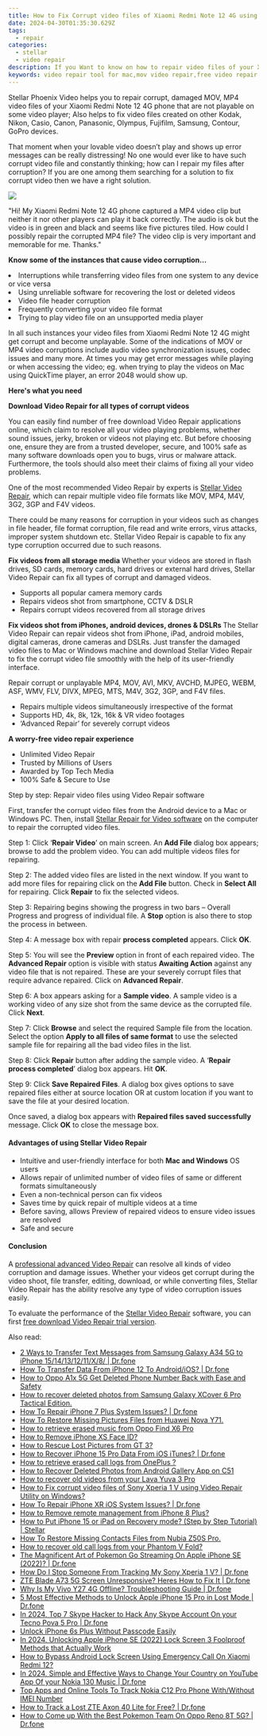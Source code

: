 ```yaml
---
title: How to Fix Corrupt video files of Xiaomi Redmi Note 12 4G using Video Repair Utility?
date: 2024-04-30T01:35:30.629Z
tags: 
  - repair
categories: 
  - stellar
  - video repair
description: If you Want to know on how to repair video files of your Xiaomi Redmi Note 12 4G phone that are corrupted after various issues and shows different error messages? Then, read this article to learn techniques for fixing corrupt video files using Stellar Video Repair.
keywords: video repair tool for mac,mov video repair,free video repair tool,broken video repair,fix corrupt videos,mov repair
---
```


<div class="atpl-content atpl-for-stellar-video-repair mobile-video-repair">

<div class="atpl-post-description-part-1">
<div class="tpl-content-sub-paragraph-content">  <p>Stellar Phoenix Video helps you to repair corrupt, damaged MOV, MP4 video files of your Xiaomi Redmi Note 12 4G phone that are not playable on some video player; Also helps to fix video files created on other Kodak, Nikon, Casio, Canon, Panasonic, Olympus, Fujifilm, Samsung, Contour, GoPro devices.That moment when your lovable video doesn’t play and shows up error messages can be really distressing! No one would ever like to have such corrupt video file and constantly thinking; how can I repair my files after corruption? If you are one among them searching for a solution to fix corrupt video then we have a right solution.  </p></div>
</div>

<img src="https://img0mobiles.techidaily.com/images/best-assets/devices/xiaomi/xiaomi-redmi-note-12-4g/4.jpg" class="atpl-imgstyle"/>

<div class="atpl-post-description-part-2">
<div class="tpl-content-sub-paragraph-question"><p>"Hi! My Xiaomi Redmi Note 12 4G phone captured a MP4 video clip but neither it nor other players can play it back correctly. The audio is ok but the video is in green and black and seems like five pictures tiled. How could I possibly repair the corrupted MP4 file? The video clip is very important and memorable for me. Thanks."</p></div><div class="tpl-content-sub-paragraph-content"><p><strong>Know some of the instances that cause video corruption…</strong>  <li>Interruptions while transferring video files from one system to any device or vice versa</li>  <li>Using unreliable software for recovering the lost or deleted videos</li>  <li>Video file header corruption</li>  <li>Frequently converting your video file format</li>  <li>Trying to play video file on an unsupported media player</li></p>In all such instances your video files from Xiaomi Redmi Note 12 4G might get corrupt and become unplayable. Some of the indications of MOV or MP4 video corruptions include audio video synchronization issues, codec issues and many more. At times you may get error messages while playing or when accessing the video; eg. when trying to play the videos on Mac using QuickTime player, an error 2048 would show up.</div>
</div>

<strong>Here's what you need</strong>
<div class="tpl-content-sub-paragraph-content">

<strong>Download Video Repair for all types of corrupt videos</strong>
<p>
You can easily find number of free download Video Repair applications online, which claim to resolve all your video playing problems, whether sound issues, jerky, broken or videos not playing etc. But before choosing one, ensure they are from a trusted developer, secure, and 100% safe as many software downloads open you to bugs, virus or malware attack. Furthermore, the tools should also meet their claims of fixing all your video problems.

One of the most recommended Video Repair by experts is <a href="https://tools.techidaily.com/stellar-video-repair/" >Stellar Video Repair</a>, which can repair multiple video file formats like MOV, MP4, M4V, 3G2, 3GP and F4V videos.

There could be many reasons for corruption in your videos such as changes in file header, file format corruption, file read and write errors, virus attacks, improper system shutdown etc. Stellar Video Repair is capable to fix any type corruption occurred due to such reasons.

</p>
</div>



<div class="tpl-content-sub-paragraph-content">
<p>
<strong>Fix videos from all storage media</strong>
Whether your videos are stored in flash drives, SD cards, memory cards, hard drives or external hard drives, Stellar Video Repair can fix all types of corrupt and damaged videos.


- Supports all popular camera memory cards
- Repairs videos shot from smartphone, CCTV & DSLR
- Repairs corrupt videos recovered from all storage drives


<strong>Fix videos shot from iPhones, android devices, drones & DSLRs </strong>
The Stellar Video Repair can repair videos shot from iPhone, iPad, android mobiles, digital cameras, drone cameras and DSLRs. Just transfer the damaged video files to Mac or Windows machine and download Stellar Video Repair to fix the corrupt video file smoothly with the help of its user-friendly interface.


Repair corrupt or unplayable MP4, MOV, AVI, MKV, AVCHD, MJPEG, WEBM, ASF, WMV, FLV, DIVX, MPEG, MTS, M4V, 3G2, 3GP, and F4V files.

- Repairs multiple videos simultaneously irrespective of the format
- Supports HD, 4k, 8k, 12k, 16k & VR video footages
- ‘Advanced Repair’ for severely corrupt videos

**A worry-free video repair experience**

- Unlimited Video Repair
- Trusted by Millions of Users
- Awarded by Top Tech Media
- 100% Safe & Secure to Use


</p>
</div>

<div class="atpl-step-part-style">Step by step: Repair video files using Video Repair software</div>

First, transfer the corrupt video files from the Android device to a Mac or Windows PC. Then, install <a href="https://tools.techidaily.com/stellar-video-repair/" >Stellar Repair for Video software</a> on the computer to repair the corrupted video files.

<span class="atpl-stepstyle-a"><span>Step 1: </span></span> Click ‘<strong>Repair Video</strong>’ on main screen. An <strong>Add File</strong> dialog box appears; browse to add the problem video. You can add multiple videos files for repairing.
<img src="https://tools.techidaily.com/images/apps/stellar/stellar-repair-for-video/solutions/common/main-screen.jpg"  alt="" />

<span class="atpl-stepstyle-a"><span>Step 2: </span></span> The added video files are listed in the next window. If you want to add more files for repairing click on the <strong>Add File</strong> button. Check in <strong>Select All</strong> for repairing. Click <strong>Repair</strong> to fix the selected videos.
<img src="https://tools.techidaily.com/images/apps/stellar/stellar-repair-for-video/solutions/common/video-file-listed.jpg"  alt="" />

<span class="atpl-stepstyle-a"><span>Step 3: </span></span> Repairing begins showing the progress in two bars – Overall Progress and progress of individual file. A <strong>Stop</strong> option is also there to stop the process in between.
<img src="https://tools.techidaily.com/images/apps/stellar/stellar-repair-for-video/solutions/common/video-file-fixing.jpg"  alt="" />

<span class="atpl-stepstyle-a"><span>Step 4: </span></span> A message box with repair <strong>process completed</strong> appears. Click <strong>OK</strong>.
<img src="https://tools.techidaily.com/images/apps/stellar/stellar-repair-for-video/solutions/common/repair-process-completed.jpg"  alt="" />

<span class="atpl-stepstyle-a"><span>Step 5: </span></span> You will see the <strong>Preview</strong> option in front of each repaired video. The <strong>Advanced Repair</strong> option is visible with status <strong>Awaiting Action</strong> against any video file that is not repaired. These are your severely corrupt files that require advance repaired. Click on <strong>Advanced Repair</strong>.
<img src="https://tools.techidaily.com/images/apps/stellar/stellar-repair-for-video/solutions/common/advanced-repair-screen.png"  alt="" />

<span class="atpl-stepstyle-a"><span>Step 6: </span></span> A box appears asking for a <strong>Sample video</strong>. A sample video is a working video of any size shot from the same device as the corrupted file. Click <strong>Next</strong>.
<img src="https://tools.techidaily.com/images/apps/stellar/stellar-repair-for-video/solutions/common/sample-video.jpg"  alt="" />

<span class="atpl-stepstyle-a"><span>Step 7: </span></span> Click <strong>Browse</strong> and select the required Sample file from the location. Select the option <strong>Apply to all files of same format</strong> to use the selected sample file for repairing all the bad video files in the list.
<img src="https://tools.techidaily.com/images/apps/stellar/stellar-repair-for-video/solutions/common/add-sample-video.png"  alt="" />

<span class="atpl-stepstyle-a"><span>Step 8: </span></span> Click <strong>Repair</strong> button after adding the sample video. A ‘<strong>Repair process completed</strong>’ dialog box appears. Hit <strong>OK</strong>.
<img src="https://tools.techidaily.com/images/apps/stellar/stellar-repair-for-video/solutions/common/video-file-repaired-success.png"  alt="" />

<span class="atpl-stepstyle-a"><span>Step 9: </span></span> Click <strong>Save Repaired Files</strong>. A dialog box gives options to save repaired files either at source location OR at custom location if you want to save the file at your desired location.
<img src="https://tools.techidaily.com/images/apps/stellar/stellar-repair-for-video/solutions/common/save-repaired-files.jpg"  alt="" />

Once saved, a dialog box appears with <strong>Repaired files saved successfully</strong> message. Click <strong>OK</strong> to close the message box.


<h4>Advantages of using Stellar Video Repair</h4>
<ul>
  <li>Intuitive and user-friendly interface for both <strong>Mac and Windows</strong> OS users</li>
  <li>Allows repair of unlimited number of video files of same or different formats simultaneously</li>
  <li>Even a non-technical person can fix videos</li>
  <li>Saves time by quick repair of multiple videos at a time</li>
  <li>Before saving, allows Preview of repaired videos to ensure video issues are resolved</li>
  <li>Safe and secure</li>
</ul>

<h4>Conclusion</h4>

A <a href="https://tools.techidaily.com/stellar-video-repair/" >professional advanced Video Repair</a> can resolve all kinds of video corruption and damage issues. Whether your videos get corrupt during the video shoot, file transfer, editing, download, or while converting files, Stellar Video Repair has the ability resolve any type of video corruption issues easily.

To evaluate the performance of the <a href="https://tools.techidaily.com/stellar-video-repair/" >Stellar Video Repair</a> software, you can first <a href="https://tools.techidaily.com/stellar-video-repair/" >free download Video Repair trial version</a>.



<ins class="adsbygoogle"
     style="display:block"
     data-ad-client="ca-pub-7571918770474297"
     data-ad-slot="8358498916"
     data-ad-format="auto"
     data-full-width-responsive="true"></ins>
     
</div>
<span class="atpl-alsoreadstyle">Also read:</span>
<div><ul>
<li><a href="https://blog-min.techidaily.com/2-ways-to-transfer-text-messages-from-samsung-galaxy-a34-5g-to-iphone-1514131211x8-drfone-by-drfone-transfer-from-android-transfer-from-android/" ><u>2 Ways to Transfer Text Messages from Samsung Galaxy A34 5G to iPhone 15/14/13/12/11/X/8/ | Dr.fone</u></a></li>
<li><a href="https://blog-min.techidaily.com/how-to-transfer-data-from-iphone-12-to-androidios-drfone-by-drfone-transfer-data-from-ios-transfer-data-from-ios/" ><u>How To Transfer Data From iPhone 12 To Android/iOS? | Dr.fone</u></a></li>
<li><a href="https://blog-min.techidaily.com/how-to-oppo-a1x-5g-get-deleted-phone-number-back-with-ease-and-safety-by-fonelab-android-recover-contacts/" ><u>How to Oppo A1x 5G Get Deleted Phone Number Back with Ease and Safety</u></a></li>
<li><a href="https://blog-min.techidaily.com/how-to-recover-deleted-photos-from-samsung-galaxy-xcover-6-pro-tactical-edition-by-fonelab-android-recover-photos/" ><u>How to recover deleted photos from Samsung Galaxy XCover 6 Pro Tactical Edition.</u></a></li>
<li><a href="https://blog-min.techidaily.com/how-to-repair-iphone-7-plus-system-issues-drfone-by-drfone-ios-system-repair-ios-system-repair/" ><u>How To Repair iPhone 7 Plus System Issues? | Dr.fone</u></a></li>
<li><a href="https://blog-min.techidaily.com/how-to-restore-missing-pictures-files-from-huawei-nova-y71-by-fonelab-android-recover-pictures/" ><u>How To  Restore Missing Pictures Files from Huawei Nova Y71.</u></a></li>
<li><a href="https://blog-min.techidaily.com/how-to-retrieve-erased-music-from-oppo-find-x6-pro-by-fonelab-android-recover-music/" ><u>How to retrieve erased music from Oppo Find X6 Pro</u></a></li>
<li><a href="https://blog-min.techidaily.com/how-to-remove-iphone-xs-face-id-by-drfone-ios-unlock-ios-unlock/" ><u>How to Remove iPhone XS Face ID?</u></a></li>
<li><a href="https://blog-min.techidaily.com/how-to-rescue-lost-pictures-from-gt-3-by-fonelab-android-recover-pictures/" ><u>How to Rescue Lost Pictures from GT 3?</u></a></li>
<li><a href="https://blog-min.techidaily.com/how-to-recover-iphone-15-pro-data-from-ios-itunes-drfone-by-drfone-ios-data-recovery-ios-data-recovery/" ><u>How to Recover iPhone 15 Pro Data From iOS iTunes? | Dr.fone</u></a></li>
<li><a href="https://blog-min.techidaily.com/how-to-retrieve-erased-call-logs-from-oneplus-by-fonelab-android-recover-call-logs/" ><u>How to retrieve erased call logs from OnePlus ?</u></a></li>
<li><a href="https://blog-min.techidaily.com/how-to-recover-deleted-photos-from-android-gallery-app-on-c51-by-stellar-photo-recovery-android-mobile-photo-recover/" ><u>How to Recover Deleted Photos from Android Gallery App on C51</u></a></li>
<li><a href="https://blog-min.techidaily.com/how-to-recover-old-videos-from-your-lava-yuva-3-pro-by-fonelab-android-recover-video/" ><u>How to recover old videos from your Lava Yuva 3 Pro</u></a></li>
<li><a href="https://blog-min.techidaily.com/how-to-fix-corrupt-video-files-of-sony-xperia-1-v-using-video-repair-utility-on-windows-by-stellar-video-repair-mobile-video-repair/" ><u>How to Fix corrupt video files of Sony Xperia 1 V using Video Repair Utility on Windows?</u></a></li>
<li><a href="https://blog-min.techidaily.com/how-to-repair-iphone-xr-ios-system-issues-drfone-by-drfone-ios-system-repair-ios-system-repair/" ><u>How To Repair iPhone XR iOS System Issues? | Dr.fone</u></a></li>
<li><a href="https://blog-min.techidaily.com/how-to-remove-remote-management-from-iphone-8-plus-by-drfone-ios-unlock-ios-unlock/" ><u>How to Remove remote management from iPhone 8 Plus?</u></a></li>
<li><a href="https://blog-min.techidaily.com/how-to-put-iphone-15-or-ipad-on-recovery-mode-step-by-step-tutorial-stellar-by-stellar-data-recovery-ios-iphone-data-recovery/" ><u>How to Put iPhone 15 or iPad on Recovery mode? (Step by Step Tutorial) | Stellar</u></a></li>
<li><a href="https://blog-min.techidaily.com/how-to-restore-missing-contacts-files-from-nubia-z50s-pro-by-fonelab-android-recover-contacts/" ><u>How To  Restore Missing Contacts Files from Nubia Z50S Pro.</u></a></li>
<li><a href="https://blog-min.techidaily.com/how-to-recover-old-call-logs-from-your-phantom-v-fold-by-fonelab-android-recover-call-logs/" ><u>How to recover old call logs from your Phantom V Fold?</u></a></li>
<li><a href="https://ios-pokemon-go.techidaily.com/the-magnificent-art-of-pokemon-go-streaming-on-apple-iphone-se-2022-drfone-by-drfone-virtual-ios/" ><u>The Magnificent Art of Pokemon Go Streaming On Apple iPhone SE (2022)? | Dr.fone</u></a></li>
<li><a href="https://android-location-track.techidaily.com/how-do-i-stop-someone-from-tracking-my-sony-xperia-1-v-drfone-by-drfone-virtual-android/" ><u>How Do I Stop Someone From Tracking My Sony Xperia 1 V? | Dr.fone</u></a></li>
<li><a href="https://howto.techidaily.com/zte-blade-a73-5g-screen-unresponsive-heres-how-to-fix-it-drfone-by-drfone-fix-android-problems-fix-android-problems/" ><u>ZTE Blade A73 5G Screen Unresponsive? Heres How to Fix It | Dr.fone</u></a></li>
<li><a href="https://howto.techidaily.com/why-is-my-vivo-y27-4g-offline-troubleshooting-guide-drfone-by-drfone-fix-android-problems-fix-android-problems/" ><u>Why Is My Vivo Y27 4G Offline? Troubleshooting Guide | Dr.fone</u></a></li>
<li><a href="https://iphone-unlock.techidaily.com/5-most-effective-methods-to-unlock-apple-iphone-15-pro-in-lost-mode-drfone-by-drfone-ios/" ><u>5 Most Effective Methods to Unlock Apple iPhone 15 Pro in Lost Mode | Dr.fone</u></a></li>
<li><a href="https://fix-guide.techidaily.com/in-2024-top-7-skype-hacker-to-hack-any-skype-account-on-your-tecno-pova-5-pro-drfone-by-drfone-virtual-android/" ><u>In 2024, Top 7 Skype Hacker to Hack Any Skype Account On your Tecno Pova 5 Pro | Dr.fone</u></a></li>
<li><a href="https://ios-unlock.techidaily.com/unlock-iphone-6s-plus-without-passcode-easily-by-drfone-ios/" ><u>Unlock iPhone 6s Plus Without Passcode Easily</u></a></li>
<li><a href="https://ios-unlock.techidaily.com/in-2024-unlocking-apple-iphone-se-2022-lock-screen-3-foolproof-methods-that-actually-work-by-drfone-ios/" ><u>In 2024, Unlocking Apple iPhone SE (2022) Lock Screen 3 Foolproof Methods that Actually Work</u></a></li>
<li><a href="https://unlock-android.techidaily.com/how-to-bypass-android-lock-screen-using-emergency-call-on-xiaomi-redmi-12-by-drfone-android/" ><u>How to Bypass Android Lock Screen Using Emergency Call On Xiaomi Redmi 12?</u></a></li>
<li><a href="https://location-social.techidaily.com/in-2024-simple-and-effective-ways-to-change-your-country-on-youtube-app-of-your-nokia-130-music-drfone-by-drfone-virtual-android/" ><u>In 2024, Simple and Effective Ways to Change Your Country on YouTube App Of your Nokia 130 Music | Dr.fone</u></a></li>
<li><a href="https://easy-unlock-android.techidaily.com/top-apps-and-online-tools-to-track-nokia-c12-pro-phone-withwithout-imei-number-by-drfone-android/" ><u>Top Apps and Online Tools To Track Nokia C12 Pro Phone With/Without IMEI Number</u></a></li>
<li><a href="https://android-location-track.techidaily.com/how-to-track-a-lost-zte-axon-40-lite-for-free-drfone-by-drfone-virtual-android/" ><u>How to Track a Lost ZTE Axon 40 Lite for Free? | Dr.fone</u></a></li>
<li><a href="https://android-pokemon-go.techidaily.com/how-to-come-up-with-the-best-pokemon-team-on-oppo-reno-8t-5g-drfone-by-drfone-virtual-android/" ><u>How to Come up With the Best Pokemon Team On Oppo Reno 8T 5G? | Dr.fone</u></a></li>
</ul></div>

<ins class="adsbygoogle"
    style="display:block"
    data-ad-format="autorelaxed"
    data-ad-client="ca-pub-7571918770474297"
    data-ad-slot="1223367746"></ins>


